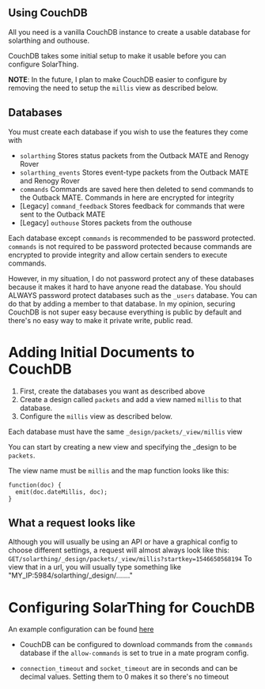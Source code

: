 ## Using CouchDB
All you need is a vanilla CouchDB instance to create a usable database
for solarthing and outhouse.

CouchDB takes some initial setup to make it usable before you can configure SolarThing.

**NOTE**: In the future, I plan to make CouchDB easier to configure by removing the need to setup the `millis` view as described below.

## Databases
You must create each database if you wish to use the features they come with
* `solarthing` Stores status packets from the Outback MATE and Renogy Rover
* `solarthing_events` Stores event-type packets from the Outback MATE and Renogy Rover
* `commands` Commands are saved here then deleted to send commands to the Outback MATE. Commands in here are encrypted for integrity
* [Legacy] `command_feedback` Stores feedback for commands that were sent to the Outback MATE
* [Legacy] `outhouse` Stores packets from the outhouse

Each database except `commands` is recommended to be password protected. `commands` is not required to be password
protected because commands are encrypted to provide integrity and allow certain senders to execute commands.

However, in my situation, I do not password protect any of these databases because it makes it hard to have anyone read the database.
You should ALWAYS password protect databases such as the `_users` database. You can do that by adding a member to that database.
In my opinion, securing CouchDB is not super easy because everything is public by default and there's no easy way to make it private write, public read.

# Adding Initial Documents to CouchDB
1. First, create the databases you want as described above
2. Create a design called `packets` and add a view named `millis` to that database. 
3. Configure the `millis` view as described below.

Each database must have the same `_design/packets/_view/millis` view

You can start by creating a new view and specifying the _design to be `packets`.

The view name must be `millis` and the map function looks like this:

```
function(doc) {
  emit(doc.dateMillis, doc);
}
```

## What a request looks like
Although you will usually be using an API or have a graphical config to choose
different settings, a request will almost always look like this:
```GET/solarthing/_design/packets/_view/millis?startkey=1546650568194```
To view that in a url, you will usually type something like 
"MY_IP:5984/solarthing/_design/......."

# Configuring SolarThing for CouchDB
An example configuration can be found [here](../config_templates/databases/couchdb_template.json)

* CouchDB can be configured to download commands from the `commands` database if the `allow-commands` is set to true
in a mate program config.

* `connection_timeout` and `socket_timeout` are in seconds and can be decimal values. Setting them to 0 makes it so there's no timeout
